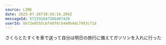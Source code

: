 ```yaml
---
source: LINE
date: 2025-07-26T10:43:14.209Z
messageId: 571591847286407428
userId: Ub72e0555cbf4df6c5440b4dc7993c71d
---
```


さくらとたすくを車で送って自分は明日の旅行に備えてガソリンを入れに行った